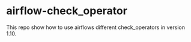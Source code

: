# airflow-check_operator
This repo show how to use airflows different check_operators in version 1.10.
